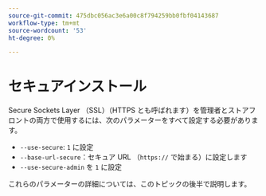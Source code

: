 ```yaml
---
source-git-commit: 475dbc056ac3e6a00c8f794259bb0fbf04143687
workflow-type: tm+mt
source-wordcount: '53'
ht-degree: 0%

---
```

# セキュアインストール

Secure Sockets Layer （SSL）（HTTPS とも呼ばれます）を管理者とストアフロントの両方で使用するには、次のパラメーターをすべて設定する必要があります。

* `--use-secure`: `1` に設定
* `--base-url-secure`：セキュア URL （`https://` で始まる）に設定します
* `--use-secure-admin` を `1` に設定

これらのパラメーターの詳細については、このトピックの後半で説明します。
